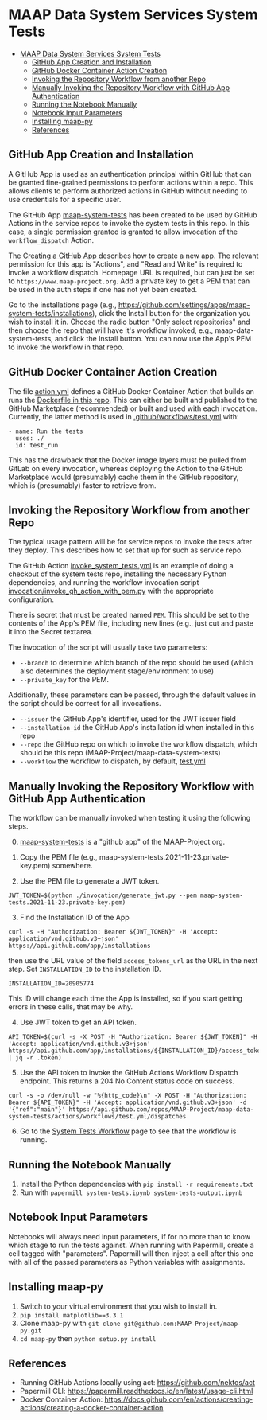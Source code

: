 # MAAP Data System Services System Tests

- [MAAP Data System Services System Tests](#maap-data-system-services-system-tests)
  - [GitHub App Creation and Installation](#github-app-creation-and-installation)
  - [GitHub Docker Container Action Creation](#github-docker-container-action-creation)
  - [Invoking the Repository Workflow from another Repo](#invoking-the-repository-workflow-from-another-repo)
  - [Manually Invoking the Repository Workflow with GitHub App Authentication](#manually-invoking-the-repository-workflow-with-github-app-authentication)
  - [Running the Notebook Manually](#running-the-notebook-manually)
  - [Notebook Input Parameters](#notebook-input-parameters)
  - [Installing maap-py](#installing-maap-py)
  - [References](#references)

## GitHub App Creation and Installation

A GitHub App is used as an authentication principal within GitHub that can be granted
fine-grained permissions to perform actions within a repo. This allows clients to perform authorized actions in GitHub without needing to use credentials for a specific user.  

The GitHub App [maap-system-tests](https://github.com/settings/apps/maap-system-tests) has been created
to be used by GitHub Actions in the service repos to invoke the system tests in this repo. 
In this case, a single permission granted is granted to allow invocation of the `workflow_dispatch`
Action.

The [Creating a GitHub App
](https://docs.github.com/en/developers/apps/building-github-apps/creating-a-github-app) describes how to create a new app. The relevant permission for this app is "Actions", and "Read and Write" is required to invoke a workflow dispatch.  Homepage URL is required, but can just be set to `https://www.maap-project.org`. Add a private key to get a PEM that can be used in the auth steps if one has not yet been created.

Go to the installations page (e.g., https://github.com/settings/apps/maap-system-tests/installations), click the Install button for the organization you wish to install it in. Choose the radio button "Only select repositories" and then choose the repo that will have it's workflow invoked, e.g., maap-data-system-tests, and click the Install button. You can now use the App's PEM to invoke the workflow in that repo.

## GitHub Docker Container Action Creation

The file [action.yml](action.yml) defines a GitHub Docker Container Action that builds an runs the [Dockerfile in this repo](Dockerfile). This can either be built and published to the GitHub Marketplace (recommended) or built and used with each invocation. Currently, the latter method is used in [.github/workflows/test.yml](.github/workflows/test.yml) with:

```
- name: Run the tests
  uses: ./
  id: test_run
```

This has the drawback that the Docker image layers must be pulled from GitLab on every invocation, whereas deploying the Action to the GitHub Marketplace would (presumably) cache them in the GitHub repository, which is (presumably) faster to retrieve from.

## Invoking the Repository Workflow from another Repo

The typical usage pattern will be for service repos to invoke the tests after they deploy.
This describes how to set that up for such as service repo.

The GitHub Action [invoke_system_tests.yml](
https://github.com/MAAP-Project/fake-service-for-invoking-system-tests/blob/main/.github/workflows/invoke_system_tests.yml) is an example of doing a checkout of the system tests repo, installing the necessary Python dependencies, and running the workflow invocation script [invocation/invoke_gh_action_with_pem.py](invocation/invoke_gh_action_with_pem.py) with the appropriate configuration.

There is secret that must be created named `PEM`. This should be set to the contents of the App's PEM file, including new lines (e.g., just cut and paste it into the Secret textarea.

The invocation of the script will usually take two parameters:

- `--branch` to determine which branch of the repo should be used (which also determines the deployment stage/environment to use)
- `--private_key` for the PEM.

Additionally, these parameters can be passed, through the default values in the script should be correct for all invocations.

- `--issuer` the GitHub App's identifier, used for the JWT issuer field
- `--installation_id` the GitHub App's installation id when installed in this repo
- `--repo` the GitHub repo on which to invoke the workflow dispatch, which should be this repo (MAAP-Project/maap-data-system-tests)
- `--workflow` the workflow to dispatch, by default, [test.yml](.github/workflows/test.yml)

## Manually Invoking the Repository Workflow with GitHub App Authentication

The workflow can be manually invoked when testing it using the following steps.

0. [maap-system-tests](https://github.com/settings/apps/maap-system-tests) is a "github app" of the MAAP-Project org.

1. Copy the PEM file (e.g., maap-system-tests.2021-11-23.private-key.pem) somewhere.

2. Use the PEM file to generate a JWT token.

```
JWT_TOKEN=$(python ./invocation/generate_jwt.py --pem maap-system-tests.2021-11-23.private-key.pem)
```

3. Find the Installation ID of the App

```
curl -s -H "Authorization: Bearer ${JWT_TOKEN}" -H 'Accept: application/vnd.github.v3+json' https://api.github.com/app/installations
```

then use the URL value of the field `access_tokens_url` as the URL in the next step. Set
`INSTALLATION_ID` to the installation ID.

```
INSTALLATION_ID=20905774
```

This ID will change each time the App is installed, so if you start getting errors in these calls, that may be why.

4. Use JWT token to get an API token.

```
API_TOKEN=$(curl -s -X POST -H "Authorization: Bearer ${JWT_TOKEN}" -H 'Accept: application/vnd.github.v3+json' https://api.github.com/app/installations/${INSTALLATION_ID}/access_tokens | jq -r .token)
```

5. Use the API token to invoke the GitHub Actions Workflow Dispatch endpoint. This returns
   a 204 No Content status code on success.

```
curl -s -o /dev/null -w "%{http_code}\n" -X POST -H "Authorization: Bearer ${API_TOKEN}" -H 'Accept: application/vnd.github.v3+json' -d '{"ref":"main"}' https://api.github.com/repos/MAAP-Project/maap-data-system-tests/actions/workflows/test.yml/dispatches
```

6. Go to the [System Tests Workflow](https://github.com/MAAP-Project/maap-data-system-tests/actions/workflows/test.yml) page to see that the workflow is running.

## Running the Notebook Manually

1. Install the Python dependencies with `pip install -r requirements.txt`
2. Run with `papermill system-tests.ipynb system-tests-output.ipynb`

## Notebook Input Parameters

Notebooks will always need input parameters, if for no more than to know which stage to run the tests
against. When running with Papermill, create a cell tagged with "parameters". Papermill will then
inject a cell after this one with all of the passed parameters as Python variables with assignments.

## Installing maap-py

1. Switch to your virtual environment that you wish to install in.
2. `pip install matplotlib==3.3.1` 
3. Clone maap-py with `git clone git@github.com:MAAP-Project/maap-py.git`
4. `cd maap-py` then `python setup.py install`

## References

- Running GitHub Actions locally using act: https://github.com/nektos/act
- Papermill CLI: https://papermill.readthedocs.io/en/latest/usage-cli.html
- Docker Container Action: https://docs.github.com/en/actions/creating-actions/creating-a-docker-container-action
